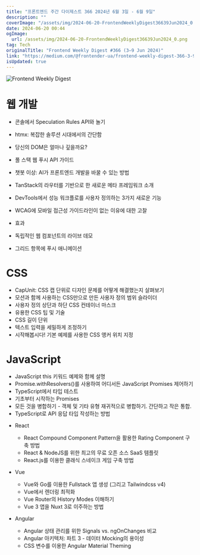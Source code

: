 ```yaml
---
title: "프론트엔드 주간 다이제스트 366 2024년 6월 3일 - 6월 9일"
description: ""
coverImage: "/assets/img/2024-06-20-FrontendWeeklyDigest36639Jun2024_0.png"
date: 2024-06-20 00:44
ogImage: 
  url: /assets/img/2024-06-20-FrontendWeeklyDigest36639Jun2024_0.png
tag: Tech
originalTitle: "Frontend Weekly Digest #366 (3–9 Jun 2024)"
link: "https://medium.com/@frontender-ua/frontend-weekly-digest-366-3-9-jun-2024-c507affc6136"
isUpdated: true
---
```






![Frontend Weekly Digest](/assets/img/2024-06-20-FrontendWeeklyDigest36639Jun2024_0.png)

# 웹 개발

- 콘솔에서 Speculation Rules API와 놀기
- htmx: 복잡한 솔루션 시대에서의 간단함
- 당신의 DOM은 얼마나 깊을까요?
- 풀 스택 웹 푸시 API 가이드
- 챗봇 이상: AI가 프론트엔드 개발을 바꿀 수 있는 방법
- TanStack의 라우터를 기반으로 한 새로운 메타 프레임워크 소개
- DevTools에서 성능 워크플로를 사용자 정의하는 3가지 새로운 기능
- WCAG에 모바일 접근성 가이드라인이 없는 이유에 대한 고찰

- 효과
- 독립적인 웹 컴포넌트의 라이브 데모
- 그리드 항목에 푸시 애니메이션


<div class="content-ad"></div>

# CSS

- CapUnit: CSS 캡 단위로 디자인 문제를 어떻게 해결했는지 살펴보기
- 모션과 함께 사용하는 CSS만으로 만든 사용자 정의 범위 슬라이더
- 사용자 정의 상단과 하단 CSS 컨테이너 마스크
- 유용한 CSS 팁 및 기술
- CSS 길이 단위
- 텍스트 입력을 세밀하게 조정하기
- 시작해봅시다! 기본 예제를 사용한 CSS 앵커 위치 지정

# JavaScript

- JavaScript this 키워드 예제와 함께 설명
- Promise.withResolvers()를 사용하여 어디서든 JavaScript Promises 제어하기
- TypeScript에서 타입 테스트
- 기초부터 시작하는 Promises
- 모든 것을 병합하기 - 객체 및 기타 유형 재귀적으로 병합하기. 간단하고 작은 통합.
- TypeScript로 API 응답 타입 작성하는 방법

<div class="content-ad"></div>

- React
  - React Compound Component Pattern을 활용한 Rating Component 구축 방법
  - React & NodeJS를 위한 최고의 무료 오픈 소스 SaaS 템플릿 
  - React.js를 이용한 클래식 스네이크 게임 구축 방법

- Vue
  - Vue와 Go를 이용한 Fullstack 앱 생성 (그리고 Tailwindcss v4)
  - Vue에서 렌더링 최적화
  - Vue Router의 History Modes 이해하기
  - Vue 3 앱을 Nuxt 3로 이주하는 방법
  
- Angular
  - Angular 상태 관리를 위한 Signals vs. ngOnChanges 비교
  - Angular 아키텍처: 파트 3 - 데이터 Mocking의 용이성
  - CSS 변수를 이용한 Angular Material Theming